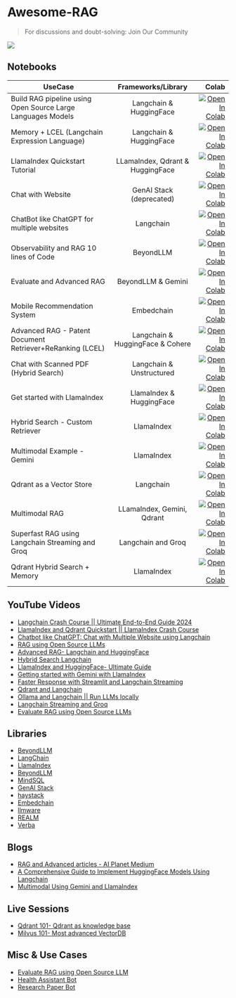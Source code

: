 # Awesome-RAG

> For discussions and doubt-solving: Join Our Community

<a href="https://discord.gg/hEMqtDXCHA">
<img src="https://discord.com/api/guilds/939520548726272010/widget.png?style=banner1"></a>

## Notebooks

| UseCase   |      Frameworks/Library      |  Colab |
|----------|:-------------:|------:|
| Build RAG pipeline using Open Source Large Languages Models |  Langchain & HuggingFace  | [![Open In Colab](https://colab.research.google.com/assets/colab-badge.svg)](https://colab.research.google.com/drive/1cW01yqNxKqYHpU7uvi5UfUsNnbfxVw7R?usp=sharing) |
| Memory + LCEL (Langchain Expression Language) |  Langchain & HuggingFace  | [![Open In Colab](https://colab.research.google.com/assets/colab-badge.svg)](https://colab.research.google.com/drive/1qkRs-ZLmc8ooxPJ3rgxp8IskEBpAkBp5?usp=sharing) |
| LlamaIndex Quickstart Tutorial |  LLamaIndex, Qdrant & HuggingFace  | [![Open In Colab](https://colab.research.google.com/assets/colab-badge.svg)](https://colab.research.google.com/drive/192aAkGqx9CkCX9pdr-YqRTojaU1yXTjs?usp=sharing) |
| Chat with Website |    GenAI Stack (deprecated)   | [![Open In Colab](https://colab.research.google.com/assets/colab-badge.svg)](https://colab.research.google.com/drive/1jVgLv4cuWnN4F4TPHSOW6U0pew9AfSww?usp=sharing) |
| ChatBot like ChatGPT for multiple websites | Langchain | [![Open In Colab](https://colab.research.google.com/assets/colab-badge.svg)](https://colab.research.google.com/drive/1hKkF2ut1EqlV7e9PEp7UxdI-AQnMDrpz?usp=sharing) |
| Observability and RAG 10 lines of Code | BeyondLLM | [![Open In Colab](https://colab.research.google.com/assets/colab-badge.svg)](https://colab.research.google.com/drive/16dOWfx-rQpBCMhFe9iGZMeIUFSMe6Wfr?usp=sharing) |
| Evaluate and Advanced RAG | BeyondLLM & Gemini | [![Open In Colab](https://colab.research.google.com/assets/colab-badge.svg)](https://colab.research.google.com/drive/1S1UL2uCahHkfJsurRA3f7dcR6IHjg-IM?usp=sharing) |
| Mobile Recommendation System | Embedchain |  [![Open In Colab](https://colab.research.google.com/assets/colab-badge.svg)](https://colab.research.google.com/drive/1PSZKLupj2YhhaCceGiFOzYZIkwZqjCMr?usp=sharing) |
| Advanced RAG - Patent Document Retriever+ReRanking (LCEL) | Langchain & HuggingFace & Cohere |  [![Open In Colab](https://colab.research.google.com/assets/colab-badge.svg)](https://colab.research.google.com/drive/1e7NlkmuHTu0xa34APXUhPRMMkxCWPYDD?usp=sharing) |
| Chat with Scanned PDF (Hybrid Search) | Langchain & Unstructured |  [![Open In Colab](https://colab.research.google.com/assets/colab-badge.svg)](https://colab.research.google.com/drive/1gzLAGdjEaKfWUzXwnP-1MhDihq7VK8hM?usp=sharing) |
| Get started with LlamaIndex | LlamaIndex & HuggingFace |  [![Open In Colab](https://colab.research.google.com/assets/colab-badge.svg)](https://colab.research.google.com/drive/1rpgek5Z3aH5-nnFUKTofEQzD1Axa7a0j?usp=sharing) |
| Hybrid Search - Custom Retriever | LlamaIndex |  [![Open In Colab](https://colab.research.google.com/assets/colab-badge.svg)](https://colab.research.google.com/drive/1Tk9tvX-MbSjiPqfdUakY0tfeGFM8BTG3?usp=sharing) |
| Multimodal Example - Gemini | LlamaIndex | [![Open In Colab](https://colab.research.google.com/assets/colab-badge.svg)](https://colab.research.google.com/drive/1ulIdOnM4WWj1dtbyvz2RFGUz10ULWbFn?usp=sharing) |
| Qdrant as a Vector Store | Langchain | [![Open In Colab](https://colab.research.google.com/assets/colab-badge.svg)](https://colab.research.google.com/drive/1y09JScY54PzbuNjJjHbz9Q5xbs1iEymL?usp=sharing) |
| Multimodal RAG | LLamaIndex, Gemini, Qdrant | [![Open In Colab](https://colab.research.google.com/assets/colab-badge.svg)](https://colab.research.google.com/drive/1kPrvqHsCapm_uBgXW_muba2JsGTyyd66?usp=sharing) |
| Superfast RAG using Langchain Streaming and Groq | Langchain and Groq | [![Open In Colab](https://colab.research.google.com/assets/colab-badge.svg)](https://colab.research.google.com/drive/152P-7aZKMXp2VvDctbO_aHBqE9crtWiU?usp=sharing) |
| Qdrant Hybrid Search + Memory | LlamaIndex | [![Open In Colab](https://colab.research.google.com/assets/colab-badge.svg)](https://colab.research.google.com/drive/14SBWZDKWF822W9RWKWSraerW3wGUTlxa?usp=sharing) |


## YouTube Videos

- [Langchain Crash Course || Ultimate End-to-End Guide 2024](https://youtube.com/watch?v=TWmV95-dUgQ)
- [LlamaIndex and Qdrant Quickstart || LlamaIndex Crash Course](https://www.youtube.com/watch?v=Ds2u4Plg1PA)
- [Chatbot like ChatGPT: Chat with Multiple Website using Langchain](https://www.youtube.com/watch?v=vBBRwDca5Uo)
- [RAG using Open Source LLMs](https://www.youtube.com/watch?v=dUkiQ_WI92c)
- [Advanced RAG- Langchain and HuggingFace](https://www.youtube.com/watch?v=oUQHBNVVEH4)
- [Hybrid Search Langchain](https://www.youtube.com/watch?v=kSVGpbqYLYs)
- [LlamaIndex and HuggingFace- Ultimate Guide](https://www.youtube.com/watch?v=38JKFag3MOk)
- [Getting started with Gemini with LlamaIndex](https://www.youtube.com/watch?v=jotnU2MRU3w)
- [Faster Response with Streamlit and Langchain Streaming](https://www.youtube.com/watch?v=xw7t_LAqV7E)
- [Qdrant and Langchain](https://www.youtube.com/watch?v=sxtnbOYAUps)
- [Ollama and Langchain || Run LLMs locally](https://www.youtube.com/watch?v=vE_njT3GdY8)
- [Langchain Streaming and Groq](https://www.youtube.com/watch?v=frMdOL8knqg)
- [Evaluate RAG using Open Source LLMs](https://www.youtube.com/watch?v=qkl2e6VT1aE)

## Libraries

- [BeyondLLM](https://github.com/aiplanethub/beyondllm)
- [LangChain](https://pypi.org/project/langchain/)
- [LlamaIndex](https://pypi.org/project/llama-index/)
- [BeyondLLM](http://github.com/aiplanethub/beyondllm)
- [MindSQL](https://pypi.org/project/mindsql/)
- [GenAI Stack](https://github.com/aiplanethub/genai-stack/)
- [haystack](https://pypi.org/project/haystack-ai/)
- [Embedchain](https://docs.embedchain.ai/get-started/quickstart)
- [llmware](https://pypi.org/project/llmware/)
- [REALM](https://huggingface.co/docs/transformers/model_doc/realm)
- [Verba](https://github.com/weaviate/Verba)

## Blogs

- [RAG and Advanced articles - AI Planet Medium](https://medium.aiplanet.com/)
- [A Comprehensive Guide to Implement HuggingFace Models Using Langchain](https://www.analyticsvidhya.com/blog/2023/12/implement-huggingface-models-using-langchain/)
- [Multimodal Using Gemini and LlamaIndex](https://medium.com/@jaintarun7/multimodal-using-gemini-and-llamaindex-f622a190cc32)

## Live Sessions

- [Qdrant 101- Qdrant as knowledge base](https://www.youtube.com/watch?v=Fwqp79mVfpQ)
- [Milvus 101- Most advanced VectorDB](https://www.youtube.com/watch?v=ZABs7HcMPR0)

## Misc & Use Cases

- [Evaluate RAG using Open Source LLM](https://github.com/lucifertrj/Awesome-RAG/tree/main/evaluate_open_source)
- [Health Assistant Bot](https://github.com/lucifertrj/Awesome-RAG/tree/main/apps/HealthBot)
- [Research Paper Bot](https://github.com/lucifertrj/Awesome-RAG/tree/main/apps/ResearchPaperBot)
